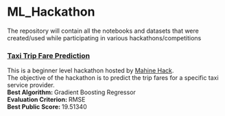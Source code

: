 # ML_Hackathon
The repository will contain all the notebooks and datasets that were created/used while participating in various hackathons/competitions

<h3><a href = "https://github.com/ShubhamBedi/ML_Hackathons/tree/main/Taxi%20Trip%20Fare%20Prediction">Taxi Trip Fare Prediction</a></h3>
This is a beginner level hackathon hosted by <a href="https://machinehack.com/">Mahine Hack</a>. </br>
The objective of the hackathon is to predict the trip fares for a specific taxi service provider.</br>
<b>Best Algorithm: </b> Gradient Boosting Regressor </br>
<b>Evaluation Criterion: </b> RMSE </br>
<b> Best Public Score: </b> 19.51340 </br>

